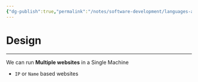 ```yaml
---
{"dg-publish":true,"permalink":"/notes/software-development/languages-and-frameworks/web-development/backend/php/00-apache/02-virtual-host/","tags":["programming","apache","php"],"created":"2025-07-13T15:24:51.093+08:00"}
---
```


# Design

--- 
We can run __Multiple websites__ in a Single Machine
- `IP` or `Name` based websites